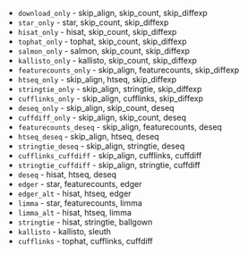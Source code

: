  - `download_only` - skip_align, skip_count, skip_diffexp
 - `star_only` - star, skip_count, skip_diffexp
 - `hisat_only` - hisat, skip_count, skip_diffexp
 - `tophat_only` - tophat, skip_count, skip_diffexp
 - `salmon_only` - salmon, skip_count, skip_diffexp
 - `kallisto_only` - kallisto, skip_count, skip_diffexp
 - `featurecounts_only` - skip_align, featurecounts, skip_diffexp
 - `htseq_only` - skip_align, htseq, skip_diffexp
 - `stringtie_only` - skip_align, stringtie, skip_diffexp
 - `cufflinks_only` - skip_align, cufflinks, skip_diffexp
 - `deseq_only` - skip_align, skip_count, deseq
 - `cuffdiff_only` - skip_align, skip_count, deseq
 - `featurecounts_deseq` - skip_align, featurecounts, deseq
 - `htseq_deseq` - skip_align, htseq, deseq
 - `stringtie_deseq` - skip_align, stringtie, deseq
 - `cufflinks_cuffdiff` - skip_align, cufflinks, cuffdiff
 - `stringtie_cuffdiff` - skip_align, stringtie, cuffdiff
 - `deseq` - hisat, htseq, deseq
 - `edger` - star, featurecounts, edger
 - `edger_alt` - hisat, htseq, edger
 - `limma` - star, featurecounts, limma
 - `limma_alt` - hisat, htseq, limma
 - `stringtie` - hisat, stringtie, ballgown
 - `kallisto` - kallisto, sleuth
 - `cufflinks` - tophat, cufflinks, cuffdiff
